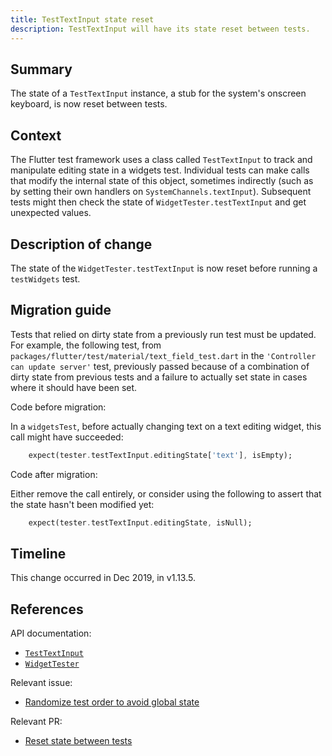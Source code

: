 ```yaml
---
title: TestTextInput state reset
description: TestTextInput will have its state reset between tests.
---
```


## Summary

The state of a `TestTextInput` instance,
a stub for the system's onscreen keyboard,
is now reset between tests.

## Context

The Flutter test framework uses a class called `TestTextInput` to track and
manipulate editing state in a widgets test. Individual tests can make calls
that modify the internal state of this object, sometimes indirectly (such as
by setting their own handlers on `SystemChannels.textInput`).
Subsequent tests might then check the state of `WidgetTester.testTextInput`
and get unexpected values.

## Description of change

The state of the `WidgetTester.testTextInput`
is now reset before running a `testWidgets` test.

## Migration guide

Tests that relied on dirty state from a previously run test must be
updated. For example, the following test,
from `packages/flutter/test/material/text_field_test.dart` in the
`'Controller can update server'` test, previously passed because
of a combination of dirty state from previous tests and a
failure to actually set state in cases where it should have been set.

Code before migration:

In a `widgetsTest`, before actually changing text on a text editing widget,
this call might have succeeded:

<!-- skip -->
```dart
    expect(tester.testTextInput.editingState['text'], isEmpty);
```

Code after migration:

Either remove the call entirely, or consider using the
following to assert that the state hasn't been modified yet:

<!-- skip -->
```dart
    expect(tester.testTextInput.editingState, isNull);
```

## Timeline

This change occurred in Dec 2019, in v1.13.5.

## References

API documentation:
* [`TestTextInput`]
* [`WidgetTester`]

Relevant issue:
* [Randomize test order to avoid global state]

Relevant PR:
* [Reset state between tests]


[Randomize test order to avoid global state]: {{site.github}}/flutter/flutter/issues/47233
[Reset state between tests]: {{site.github}}/flutter/flutter/pull/47464
[`TestTextInput`]: {{site.api}}/flutter/flutter_test/TestTextInput-class.html
[`WidgetTester`]: {{site.api}}/flutter/flutter_test/WidgetTester-class.html
